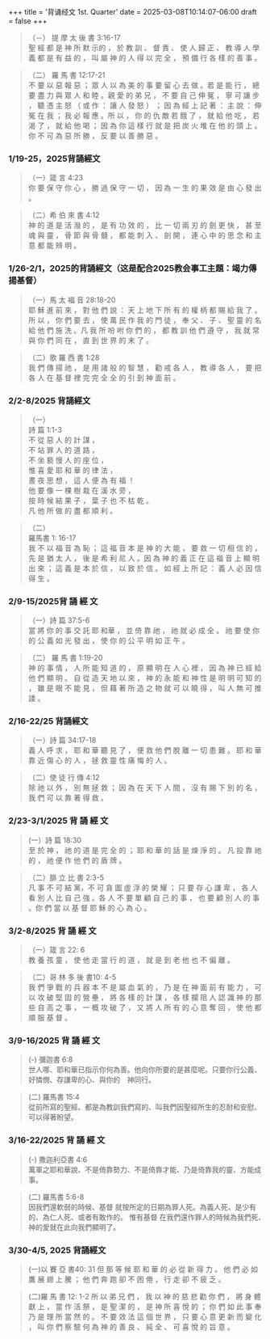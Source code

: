 +++
title = '背诵经文 1st. Quarter'
date = 2025-03-08T10:14:07-06:00
draft = false
+++

>（－）
提 摩 太 後 書 3:16-17  
聖 經 都 是 神 所 默 示的 ， 於 教 訓 、 督 責 、 使 人 歸 正 、 教 導 人 學 義 都 是 有 益 的 ， 叫 屬 神 的 人 得 以 完 全 ， 預 備 行 各 樣 的 善 事 。
   
>（二）
羅 馬 書 12:17-21  
不 要 以 惡 報 惡 ； 眾 人 以 為 美 的 事 要 留 心 去 做 。若 是 能 行 ， 總 要 盡 力 與 眾 人 和 睦 。親 愛 的 弟 兄 ， 不 要 自 己 伸 冤 ， 寧 可 讓 步 ， 聽 憑 主 怒 （ 或 作 ： 讓 人 發 怒 ） ； 因 為 經 上 記 著 ： 主 說 ： 伸 冤 在 我 ； 我 必 報 應 。所 以 ， 你 的 仇 敵 若 餓 了 ， 就 給 他 吃 ， 若 渴 了 ， 就 給 他 喝 ； 因 為 你 這 樣 行 就 是 把 炭 火 堆 在 他 的 頭 上 。你 不 可 為 惡 所 勝 ， 反 要 以 善 勝 惡 。

### 1/19-25，2025背誦經文

>（一）箴 言 4:23  
> 你 要 保 守 你 心 ， 勝 過 保 守 一 切 ， 因 為 一 生 的 果 效 是 由 心 發 出 。
     
>（二）希 伯 來 書 4:12  
> 神 的 道 是 活 潑 的 ， 是 有 功 效 的 ， 比 一 切 兩 刃 的 劍 更 快 ， 甚 至 魂 與 靈 ， 骨 節 與 骨 髓 ， 都 能 刺 入 、 剖 開 ， 連 心 中 的 思 念 和 主 意 都 能 辨 明 。

### 1/26-2/1，2025的背誦經文（这是配合2025教会事工主題：竭力傳揚基督）

>（一）馬 太 福 音 28:18-20  
> 耶 穌 進 前 來 ， 對 他 們 說 ： 天 上 地 下 所 有 的 權 柄 都 賜 給 我 了 。 所 以 ， 你 們 要 去 ， 使 萬 民 作 我 的 門 徒 ， 奉 父 、 子 、 聖 靈 的 名 給 他 們 施 洗 。凡 我 所 吩 咐 你 們 的 ， 都 教 訓 他 們 遵 守 ， 我 就 常 與 你 們 同 在 ， 直 到 世 界 的 末 了 。
   
>（二）歌 羅 西 書 1:28  
> 我 們 傳 揚 祂 ， 是 用 諸 般 的 智 慧 ， 勸 戒 各 人 ， 教 導 各 人 ， 要 把 各 人 在 基 督 裡 完 完 全 全 的 引 到 神 面 前 。

### 2/2-8/2025 背誦經文
>（一）  
> 詩 篇 1:1-3  
不 從 惡 人 的 計 謀 ，   
不 站 罪 人 的 道 路 ，   
不 坐 褻 慢 人 的 座 位 ，   
惟 喜 愛 耶 和 華 的 律 法 ，    
晝 夜 思 想 ， 這 人 便 為 有 福 ！  
他 要 像 一 棵 樹 栽 在 溪 水 旁 ，   
按 時 候 結 果 子 ， 葉 子 也 不 枯 乾 。   
凡 他 所 做 的 盡 都 順 利 。  

>（二）  
> 羅馬書 1: 16-17  
我 不 以 福 音 為 恥 ； 這 福 音 本 是 神 的 大 能 ， 要 救 一 切 相 信 的 ， 先 是 猶 太 人 ， 後 是 希 利 尼 人 。因 為 神 的 義 正 在 這 福 音 上 顯 明 出 來 ； 這 義 是 本 於 信 ， 以 致 於 信 。 如 經 上 所 記 ： 義 人 必 因 信 得 生 。

### 2/9-15/2025背 誦 經 文

>（一）詩 篇 37:5-6  
當 將 你 的 事 交 託 耶 和華 ， 並 倚 靠 祂 ， 祂 就 必 成 全 。 祂 要 使 你 的 公 義 如 光 發 出 ， 使 你 的 公 平 明 如 正 午 。

>（二） 羅 馬 書 1:19-20  
神 的 事 情 ， 人 所 能 知 道 的 ， 原 顯 明 在 人 心 裡 ， 因 為 神 已 經 給 他 們 顯 明 。 自 從 造 天 地 以 來 ， 神 的 永 能 和 神 性 是 明 明 可 知 的 ， 雖 是 眼 不 能 見 ， 但 藉 著 所 造 之 物 就 可 以 曉 得 ， 叫 人 無 可 推 諉 。

### 2/16-22/25 背誦經文

>（一）詩 篇 34:17-18  
義 人 呼 求 ， 耶 和 華 聽 見 了 ， 便 救 他 們 脫 離 一 切 患 難 。 耶 和 華 靠 近 傷 心 的 人 ， 拯 救 靈 性 痛 悔 的 人 。

>（二）使 徒 行 傳 4:12  
除 祂 以 外 ， 別 無 拯 救 ； 因 為 在 天 下 人 間 ， 沒 有 賜 下 別 的 名 ， 我 們 可 以 靠 著 得 救 。

### 2/23-3/1/2025 背 誦 經 文

> (一）詩 篇 18:30  
> 至 於 神 ， 祂 的 道 是 完 全 的 ； 耶 和 華 的 話 是 煉 淨 的 。 凡 投 靠 祂 的 ， 祂 便 作 他 們 的 盾 牌 。

>（二）腓 立 比 書 2:3-5  
凡 事 不 可 結 黨，不 可 貪 圖 虛 浮 的 榮 耀 ； 只 要 存 心 謙 卑 ， 各 人 看 別 人 比 自 己 強 。各 人 不 要 單 顧 自 己 的 事 ， 也 要 顧 別 人 的 事 。你 們 當 以 基 督 耶 穌 的 心 為 心 。

### 3/2-8/2025 背 誦 經 文

>（一）箴 言 22: 6  
教 養 孩 童 ， 使 他 走 當 行 的 道 ， 就 是 到 老 他 也 不 偏 離 。

>（二）哥 林 多 後 書10: 4-5  
我 們 爭 戰 的 兵 器 本 不 是 屬 血 氣 的 ， 乃 是 在 神 面 前 有 能 力 ， 可 以 攻 破 堅 固 的 營 壘 ， 將 各 樣 的 計 謀 ， 各 樣 攔 阻 人 認 識 神 的 那 些 自 高 之 事 ， 一 概 攻 破 了 ， 又 將 人 所 有 的 心 意 奪 回 ， 使 他 都 順 服 基 督 。

### 3/9-16/2025 背 誦 經 文
> (-) 彌迦書 6:8  
世人哪、耶和華已指示你何為善。他向你所要的是甚麼呢。只要你行公義、好憐憫、存謙卑的心、與你的　神同行。

> (二) 羅馬書 15:4  
從前所寫的聖經、都是為教訓我們寫的、叫我們因聖經所生的忍耐和安慰、可以得著盼望。

### 3/16-22/2025 背 誦 經 文
> (-) 撒迦利亞書 4:6  
萬軍之耶和華說、不是倚靠勢力、不是倚靠才能、乃是倚靠我的靈、方能成事。

> (二) 羅馬書 5:6-8  
因我們還軟弱的時候、基督 就按所定的日期為罪人死。為義人死、是少有的、為仁人死、或者有敢作的。
惟有基督 在我們還作罪人的時候為我們死、　神的愛就在此向我們顯明了。

### 3/30-4/5, 2025 背誦經文

> (一)以 賽 亞 書40: 31
但 那 等 候 耶 和 華 的 必 從 新 得 力 。 他 們 必 如 鷹 展 翅 上 騰 ； 他 們 奔 跑 卻 不 困 倦 ， 行 走 卻 不 疲 乏 。

> (二)羅 馬 書 12: 1-2 
所 以 弟 兄 們 ， 我 以 神 的 慈 悲 勸 你 們 ， 將 身 體 獻 上 ， 當 作 活 祭 ， 是 聖 潔 的 ， 是 神 所 喜 悅 的 ； 你 們 如 此 事 奉 乃 是 理 所 當 然 的 。 不 要 效 法 這 個 世 界 ， 只 要 心 意 更 新 而 變 化 ， 叫 你 們 察 驗 何 為 神 的 善 良 、 純 全 、 可 喜 悅 的 旨 意 。


